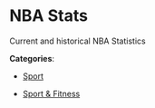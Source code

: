 # NBA Stats


Current and historical NBA Statistics



**Categories**:

- [Sport](https://github.com/apis-list/apis-list#sport)

- [Sport & Fitness](https://github.com/apis-list/apis-list#sport-and-fitness)



